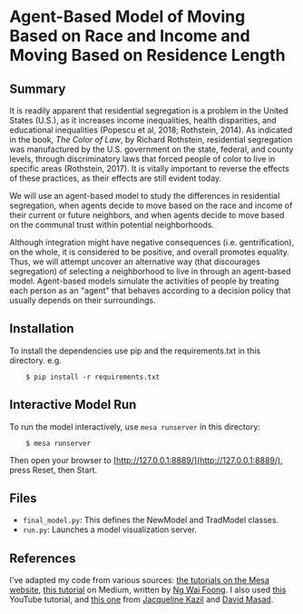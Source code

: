 # Agent-Based Model of Moving Based on Race and Income and Moving Based on Residence Length

## Summary

It is readily apparent that residential segregation is a problem in the United States (U.S.), as it increases income inequalities, health disparities, and educational inequalities (Popescu et al, 2018; Rothstein, 2014). As indicated in the book, *The Color of Law*, by Richard Rothstein, residential segregation was manufactured by the U.S. government on the state, federal, and county levels, through discriminatory laws that forced people of color to live in specific areas (Rothstein, 2017). It is vitally important to reverse the effects of these practices, as their effects are still evident today.

We will use an agent-based model to study the differences in residential segregation, when agents decide to move based on the race and income of their current or future neighbors, and when agents decide to move based on the communal trust within potential neighborhoods.

Although integration might have negative consequences (i.e. gentrification), on the whole, it is considered to be positive, and overall promotes equality. Thus, we will attempt uncover an alternative way (that discourages segregation) of selecting a neighborhood to live in through an agent-based model. Agent-based models simulate the activities of people by treating each person as an "agent" that behaves according to a decision policy that usually depends on their surroundings. 

## Installation

To install the dependencies use pip and the requirements.txt in this directory. e.g.

```
    $ pip install -r requirements.txt
```

## Interactive Model Run

To run the model interactively, use `mesa runserver` in this directory:

```
    $ mesa runserver
```

Then open your browser to [http://127.0.0.1:8889/](http://127.0.0.1:8889/), press Reset, then Start.

## Files

* ``final_model.py``: This defines the NewModel and TradModel classes.
* ``run.py``: Launches a model visualization server.

## References

I've adapted my code from various sources: [the tutorials on the Mesa website](https://mesa.readthedocs.io/en/master/tutorials/intro_tutorial.html), [this tutorial](https://towardsdatascience.com/introduction-to-mesa-agent-based-modeling-in-python-bcb0596e1c9a) on Medium, written by [Ng Wai Foong](https://towardsdatascience.com/@ngwaifoong92). I also used [this](https://www.youtube.com/watch?v=xaAzALyP6Ss&t=87s) YouTube tutorial, and [this one](https://www.youtube.com/watch?v=lcySLoprPMc) from [Jacqueline Kazil](https://github.com/jackiekazil) and [David Masad](https://github.com/dmasad).
